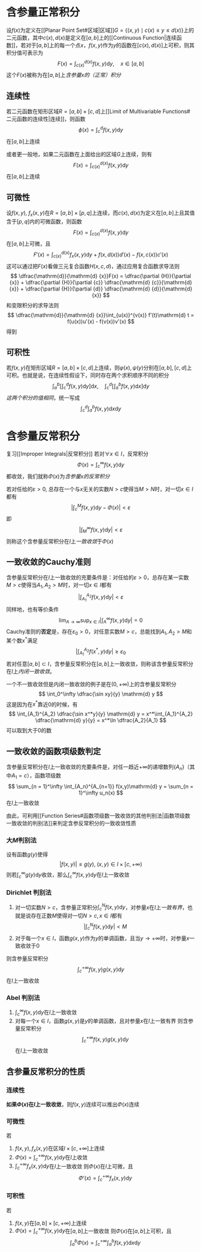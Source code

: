 # 含参量正常积分
设$f(x)$为定义在[[Planar Point Set#区域|区域]]$G = \left\{ (x,y) \mid c(x) \le y \le d(x)\right\}$上的二元函数，其中$c(x),d(x)$是定义在$[a,b]$上的[[Continuous Function|连续函数]]，若对于$[a,b]$上的每一个点$x$，$f(x,y)$作为$y$的函数在$[c(x),d(x)]$上可积，则其积分值可表示为
$$
F(x) = \int_{c(x)}^{d(x)} f(x,y)\mathrm{d} y,\quad x \in [a,b]
$$
这个$F(x)$被称为在$[a,b]$上*含参量$x$的（正常）积分*

## 连续性
若二元函数在矩形区域$R = [a,b]\times[c,d]$上[[Limit of Multivariable Functions#二元函数的连续性|连续]]，则函数
$$
\phi(x) = \int_c^d f(x,y)\mathrm{d} y
$$
在$[a,b]$上连续

或者更一般地，如果二元函数在上面给出的区域$G$上连续，则有
$$
F(x) = \int_{c(x)}^{d(x)} f(x,y)\mathrm{d} y
$$
在$[a,b]$上连续

## 可微性
设$f(x,y),\;f_x(x,y)$在$R = [a,b]\times[p,q]$上连续，而$c(x),d(x)$为定义在$[a,b]$上且其值含于$[p,q]$内的可微函数，则函数
$$
F(x) = \int_{c(x)}^{d(x)} f(x,y)\mathrm{d} y
$$
在$[a,b]$上可微，且
$$
F'(x) = \int_{c(x)}^{d(x)} f_x(x,y)\mathrm{d} y +f(x,d(x))d'(x)- f(x,c(x))c'(x)
$$
这可以通过把$F(x)$看做三元复合函数$H(x,c,d)$，通过应用复合函数求导法则
$$
\dfrac{\mathrm{d}}{\mathrm{d} {x}}F(x) = \dfrac{\partial {H}}{\partial {x}} + \dfrac{\partial {H}}{\partial {c}} \dfrac{\mathrm{d} {c}}{\mathrm{d} {x}} + \dfrac{\partial {H}}{\partial {d}} \dfrac{\mathrm{d} {d}}{\mathrm{d} {x}}
$$
和变限积分的求导法则
$$
\dfrac{\mathrm{d}}{\mathrm{d} {x}}\int_{u(x)}^{v(x)} f'(t)\mathrm{d} t = f(u(x))u'(x) - f(v(x))v'(x)
$$
得到
## 可积性
若$f(x,y)$在矩形区域$R=[a,b]\times[c,d]$上连续，则$\varphi(x),\psi(y)$分别在$[a,b],[c,d]$上可积。也就是说，在连续性假设下，同时存在两个求积顺序不同的积分
$$
\int_a^b\left[ \int_c^df(x,y)\mathrm{d} y \right] \mathrm{d} x,\quad\int_c^d\left[ \int_a^bf(x,y)\mathrm{d} x \right]  \mathrm{d} y
$$
*这两个积分的值相同*，统一写成
$$
\int_c^d\int_a^b f(x,y) \mathrm{d} x \mathrm{d} y
$$


# 含参量反常积分
复习[[Improper Integrals|反常积分]]
若对$\forall x \in I$，反常积分
$$
\Phi(x) = \int_c^\infty f(x,y) \mathrm{d} y
$$
都收敛，我们就称$\Phi(x)$为*含参量$x$的反常积分*

若对任给的$\varepsilon >0$, 总存在一个与$x$无关的实数$N>c$使得当$M>N$时，对一切$x\in I$都有
$$
\left|{\int_c^Mf(x,y)\mathrm{d} y - \Phi(x)}\right| < \varepsilon
$$
即
$$
\left|{\int_M^\infty f(x,y) \mathrm{d} y}\right| < \varepsilon
$$
则称这个含参量反常积分在$I$上*一致收敛*于$\Phi(x)$

## 一致收敛的Cauchy准则
含参量反常积分在$I$上一致收敛的充要条件是：对任给的$\varepsilon>0$，总存在某一实数$M>c$使得当$A_1,A_2>M$时，对一切$x\in I$都有
$$
\left| \int_{A_1}^{A_2} f(x,y) \mathrm{d} y \right| <\varepsilon
$$
同样地，也有等价条件
$$
\lim_{A\to \infty}\sup_{x\in I}\left| \int_{A}^{\infty} f(x,y)\mathrm{d} y \right| = 0 
$$
Cauchy准则的**否定**是，存在$\varepsilon_0>0$，对任意实数$M>c$，总能找到$A_1,A_2>M$和某个数$x^*$满足
$$
\left| \int_{A_1}^{A_2} f(x^*,y) \mathrm{d} y \right| \ge \varepsilon_0 
$$
若对任意$[a,b]\subset I$，含参量反常积分在$[a,b]$上一致收敛，则称该含参量反常积分在$I$上*内闭一致收敛*。

一个不一致收敛但是内闭一致收敛的例子是在$(0,+\infty)$上的含参量反常积分
$$
\int_0^\infty \dfrac{\sin xy}{y} \mathrm{d} y
$$
这是因为在$x^*$靠近$0$的时候，有
$$
\int_{A_1}^{A_2} \dfrac{\sin x^*y}{y} \mathrm{d} y = x^*\int_{A_1}^{A_2} \dfrac{\mathrm{d} y}{y} = x^*\ln \dfrac{A_2}{A_1} 
$$
可以取到大于$0$的数
## 一致收敛的函数项级数判定
含参量反常积分在$I$上一致收敛的充要条件是，对任一趋近$+\infty$的递增数列$\left\{ A_n \right\}$（其中$A_1=c$），函数项级数
$$
\sum_{n = 1}^\infty \int_{A_n}^{A_{n+1}} f(x,y)\mathrm{d} y = \sum_{n = 1}^\infty u_n(x)
$$
在$I$上一致收敛

由此，可利用[[Function Series#函数项级数一致收敛的其他判别法|函数项级数一致收敛的判别法]]来判定含参反常积分的一致收敛性质
### 大$M$判别法
设有函数$g(y)$使得
$$
\left| f(x,y) \right| \le g(y),\; (x,y) \in I\times[c,+\infty) 
$$
则若$\displaystyle \int_c^\infty g(y)\mathrm{d} y$收敛，那么$\displaystyle \int_c^\infty f(x,y) \mathrm{d} y$在$I$上一致收敛

### Dirichlet 判别法
1. 对一切实数$N>c$，含参量正常积分$\displaystyle \int_c^Nf(x,y)\mathrm{d} y$，对参量$x$在$I$上*一致有界*，也就是说存在正数$M$使得对一切$N>c,x\in I$都有
$$
\left| \int_c^Nf(x,y) \mathrm{d} y \right|<M 
$$
2. 对于每一个$x\in I$，函数$g(x,y)$作为$y$的单调函数，且当$y\to +\infty$时，对参量$x$一致收敛于$0$

则含参量反常积分
$$
\int_c^{+\infty} f(x,y)g(x,y) \mathrm{d} y
$$
在$I$上一致收敛
### Abel 判别法
1. $\displaystyle \int_c^\infty f(x,y)\mathrm{d} y$在$I$上一致收敛
2. 对每一个$x\in I$，函数$g(x,y)$是$y$的单调函数，且对参量$x$在$I$上一致有界
则含参量反常积分
$$
\int_c^{+\infty} f(x,y)g(x,y) \mathrm{d} y
$$
在$I$上一致收敛

## 含参量反常积分的性质
### 连续性
**如果$\Phi(x)$在$I$上一致收敛**，则$f(x,y)$连续可以推出$\Phi(x)$连续

### 可微性
若
1. $f(x,y),f_x(x,y)$在区域$I\times[c,+\infty]$上连续
2. $\displaystyle \Phi(x) = \int_c^{+\infty} f(x,y)\mathrm{d} y$在$I$上收敛
3. $\displaystyle \int_c^{+\infty} f_x(x,y)\mathrm{d} y$在$I$上一致收敛
则$\Phi(x)$在$I$上可微，且
$$
\Phi'(x) = \int_c^{+\infty} f_x(x,y) \mathrm{d} y
$$
### 可积性
若
1. $f(x,y)$在$[a,b]\times[c,+\infty)$上连续
2. $\displaystyle \Phi(x) = \int_c^{+\infty} f(x,y)\mathrm{d} y$在$[a,b]$上一致收敛
则$\Phi(x)$在$[a,b]$上可积，且
$$
\int_a^b \Phi(x) = \int_c^{+\infty} \int_a^b f(x,y)\mathrm{d} x \mathrm{d} y
$$
